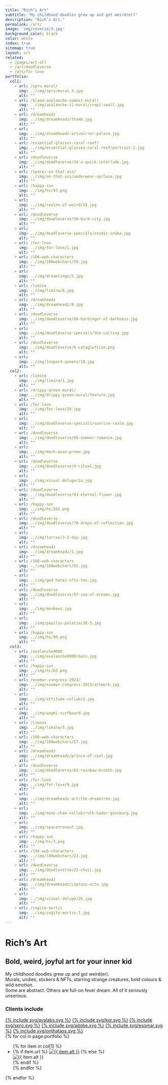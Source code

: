```yaml
---
title: "Rich’s Art"
subtitle: "My childhood doodles grew up and got weird(er)"
description: "Rich’s Art."
permalink: /art/
image: 'img/reverie/3.jpg'
background_color: black
color: white
index: true
sitemap: true
layout: art
related:
  - /pages/art-all
  - /art/doodleverse
  - /art/for-love
portfolio:
  col1:
    - url: /spro-mural/
      img: ../img/spro/mural-3.jpg
      alt: ""
    - url: /bloom-avalanche-summit-mural/
      img: ../img/avalanche-ii-mural/crop1-small.jpg
      alt: ""
    - url: /dreamheadz
      img: ../img/dreamheadz/thumb.jpg
      alt: ""
    - url: 
      img: ../img/dreamheadz-art/mirror-palace.jpg
      alt: ""
    - url: /essential-glasses-coral-reef/
      img: ../img/essential-glasses-coral-reef/portrait-2.jpg
      alt: ""
    - url: /doodleverse
      img: ../img/doodleverse/34-a-quick-interlude.jpg
      alt: ""
    - url: /spacer-on-that-ass/
      img: ../img/on-that-ass/underwear-upclose.jpg
      alt: ""
    - url: /happy-sun
      img: ../img/hs/97.png
      alt: ""
    - url: 
      img: ../img/realms-of-weird/18.jpg
      alt: ""
    - url: /doodleverse
      img: ../img/doodleverse/50-bird-city.jpg
      alt: ""
    - url: 
      img: ../img/doodleverse-specials/cosmic-snake.jpg
      alt: ""
    - url: /for-love
      img: ../img/for-love/1.jpg
      alt: ""
    - url: /100-web-characters
      img: ../img/100webchars/50.jpg
      alt: ""
    - url: 
      img: ../img/dreamlings/5.jpg
      alt: ""
    - url: /limina
      img: ../img/limina/6.jpg
      alt: ""
    - url: /dreamheadz
      img: ../img/dreamheadz/8.jpg
      alt: ""
    - url: /doodleverse
      img: ../img/doodleverse/66-harbinger-of-darkness.jpg
      alt: ""
    - url: 
      img: ../img/doodleverse-specials/the-calling.jpg
      alt: ""
    - url: /doodleverse
      img: ../img/doodleverse/6-cataglottism.png
      alt: ""
    - url: 
      img: ../img/leopard-queens/10.jpg
      alt: ""
  col2:
    - url: /limina
      img: ../img/limina/1.jpg
      alt: ""
    - url: /drippy-green-mural/
      img: ../img/drippy-green-mural/feature.jpg
      alt: ""
    - url: /for-love
      img: ../img/for-love/10.jpg
      alt: ""
    - url: 
      img: ../img/doodleverse-specials/sunrise-realm.jpg
      alt: ""
    - url: /doodleverse
      img: ../img/doodleverse/86-summer-romance.jpg
      alt: ""
    - url: 
      img: ../img/mech-avax-promo.jpg
      alt: ""
    - url: /doodleverse
      img: ../img/doodleverse/9-ritual.jpg
      alt: ""
    - url: 
      img: ../img/visual-deluge/2a.jpg
      alt: ""
    - url: /doodleverse
      img: ../img/doodleverse/93-eternal-flower.jpg
      alt: ""
    - url: /happy-sun
      img: ../img/hs/101.png
      alt: ""
    - url: /doodleverse
      img: ../img/doodleverse/78-drops-of-reflection.jpg
      alt: ""
    - url: 
      img: ../img/turres/3-2-day.jpg
      alt: ""
    - url: /dreamheadz
      img: ../img/dreamheadz/1.jpg
      alt: ""
    - url: /100-web-characters
      img: ../img/100webchars/55.jpg
      alt: ""
    - url: 
      img: ../img/god-hates-nfts-too.jpg
      alt: ""
    - url: /doodleverse
      img: ../img/doodleverse/97-sea-of-dreams.jpg
      alt: ""
    - url: 
      img: ../img/monkeez.jpg
      alt: ""
    - url: 
      img: ../img/papilio-palatia/38-5.jpg
      alt: ""
    - url: /happy-sun
      img: ../img/hs/90.png
      alt: ""
  col3:
    - url: /avalanche9000
      img: ../img/avalanche9000/main.jpg
      alt: ""
    - url: /happy-sun
      img: ../img/hs/65.png
      alt: ""
    - url: /esomar-congress-2023/
      img: ../img/esomar-congress-2023/artwork.jpg
      alt: ""
    - url: 
      img: ../img/attitude-collab/2.jpg
      alt: ""
    - url: 
      img: ../img/wagmi-surfboard.jpg
      alt: ""
    - url: /limina
      img: ../img/limina/5.jpg
      alt: ""
    - url: /100-web-characters
      img: ../img/100webchars/57.jpg
      alt: ""
    - url: /dreamheadz
      img: ../img/dreamheadz/prince-of-cool.jpg
      alt: ""
    - url: /doodleverse
      img: ../img/doodleverse/83-rainbow-breath.jpg
      alt: ""
    - url: /for-love
      img: ../img/for-love/9.jpg
      alt: ""
    - url: 
      img: ../img/dreamheadz-art/the-dreamtree.jpg
      alt: ""
    - url: 
      img: ../img/mimi-chao-collab/ruth-bader-ginsburg.jpg
      alt: ""
    - url: 
      img: ../img/spacetronaut.jpg
      alt: ""
    - url: /happy-sun
      img: ../img/hs/3.png
      alt: ""
    - url: /100-web-characters
      img: ../img/100webchars/23.jpg
      alt: ""
    - url: /doodleverse
      img: ../img/doodleverse/22-choir.jpg
      alt: ""
    - url: /dreamheadz
      img: ../img/dreamheadz/captain-octo.jpg
      alt: ""
    - url: 
      img: ../img/visual-deluge/2b.jpg
      alt: ""
    - url: /cogito-mortis
      img: ../img/cogito-mortis-1.jpg
      alt: ""
---
```


<div class="content center">
	<h1>Rich’s Art</h1>
  <h2>Bold, weird, joyful art for your inner kid</h2>
  <p>My childhood doodles grew up and got&nbsp;weird(er).
  <span class="hide-when-mobile"><br></span> Murals, undies, stickers &amp; NFTs, starring strange creatures, bold colours &amp; wild emotion.
  <span class="hide-when-mobile"><br></span> Some are abstract. Others are full-on fever dream. All of it seriously unserious.</p>
  <div class="logos-container">
	  <h3>Clients include</h3>
	  <div class="logos">
			<a href="https://www.avalabs.org/" class="portrait" target="_blank" title="Avalabs">{% include svg/avalabs.svg %}</a>
			<a href="https://www.korwater.com/" target="_blank" title="Kor Water">{% include svg/kor.svg %}</a>
			<a href="https://instagram.com/sprocoffeeco" class="mid" target="_blank" title="Spro Coffee Co.">{% include svg/spro.svg %}</a>
			<a href="https://www.adobe.com/" target="_blank" title="Adobe">{% include svg/adobe.svg %}</a>
			<a href="https://esomar.org/" target="_blank" title="ESOMAR">{% include svg/esomar.svg %}</a>
			<a href="https://onthatass.com/" class="wide" target="_blank" title="On That Ass">{% include svg/onthatass.svg %}</a>
    </div>
  </div>
</div>

<div class="portfolio">
  {% for col in page.portfolio %}
    <ul class="col">
      {% for item in col[1] %}
        <li>
          {% if item.url %}
            <a class="rotate-hover-{% rotate_num %}" href="{{ item.url }}"><img src="{{ item.img }}" alt="{{ item.alt }}"></a>
          {% else %}
            <div><img src="{{ item.img }}" alt="{{ item.alt }}"></div>
          {% endif %}
        </li>
      {% endfor %}
    </ul>
  {% endfor %}
</div>